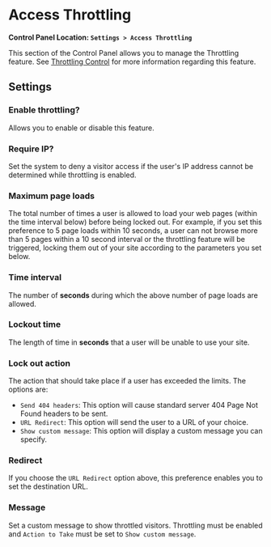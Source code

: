 <!--
    This source file is part of the open source project
    ExpressionEngine User Guide (https://github.com/ExpressionEngine/ExpressionEngine-User-Guide)

    @link      https://expressionengine.com/
    @copyright Copyright (c) 2003-2020, Packet Tide, LLC (https://ellislab.com)
    @license   https://expressionengine.com/license Licensed under Apache License, Version 2.0
-->

# Access Throttling

**Control Panel Location: `Settings > Access Throttling`**

This section of the Control Panel allows you to manage the Throttling feature. See [Throttling Control](optimization/throttling.md) for more information regarding this feature.

## Settings

### Enable throttling?

Allows you to enable or disable this feature.

### Require IP?

Set the system to deny a visitor access if the user's IP address cannot be determined while throttling is enabled.

### Maximum page loads

The total number of times a user is allowed to load your web pages (within the time interval below) before being locked out. For example, if you set this preference to 5 page loads within 10 seconds, a user can not browse more than 5 pages within a 10 second interval or the throttling feature will be triggered, locking them out of your site according to the parameters you set below.

### Time interval

The number of **seconds** during which the above number of page loads are allowed.

### Lockout time

The length of time in **seconds** that a user will be unable to use your site.

### Lock out action

The action that should take place if a user has exceeded the limits. The options are:

- `Send 404 headers`: This option will cause standard server 404 Page Not Found headers to be sent.
- `URL Redirect`: This option will send the user to a URL of your choice.
- `Show custom message`: This option will display a custom message you can specify.

### Redirect

If you choose the `URL Redirect` option above, this preference enables you to set the destination URL.

### Message

Set a custom message to show throttled visitors. Throttling must be enabled and `Action to Take` must be set to `Show custom message`.
